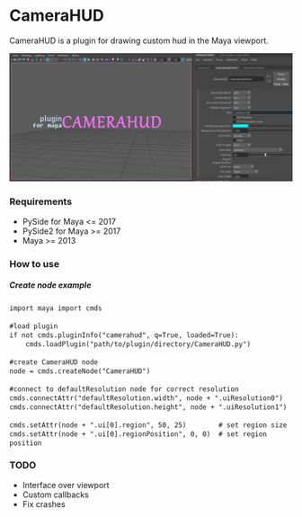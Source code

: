 # CameraHUD
CameraHUD is a plugin for drawing custom hud in the Maya viewport.

![CameraHUD](/screenshots/preview.png?raw=true "CameraHUD")

### Requirements
* PySide for Maya <= 2017
* PySide2 for Maya >= 2017
* Maya >= 2013


### How to use
##### Create node example
```
import maya import cmds

#load plugin
if not cmds.pluginInfo("camerahud", q=True, loaded=True):
    cmds.loadPlugin("path/to/plugin/directory/CameraHUD.py")

#create CameraHUD node
node = cmds.createNode("CameraHUD")

#connect to defaultResolution node for correct resolution
cmds.connectAttr("defaultResolution.width", node + ".uiResolution0")
cmds.connectAttr("defaultResolution.height", node + ".uiResolution1")

cmds.setAttr(node + ".ui[0].region", 50, 25)        # set region size
cmds.setAttr(node + ".ui[0].regionPosition", 0, 0)  # set region position
```


### TODO
* Interface over viewport
* Custom callbacks
* Fix crashes
